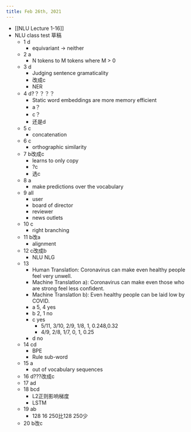 ```yaml
---
title: Feb 26th, 2021
---
```


- [[NLU Lecture 1-16]]
- NLU class test 草稿
	- 1 d
		- equivariant -> neither
	- 2 a
		- N tokens to M tokens where M > 0
	- 3 d
		- Judging sentence gramaticality
		- 改成c
		- NER
	- 4 d?？？？？
		- Static word embeddings are more memory efficient
		- a？
		- c？
		- 还是d
	- 5 c
		- concatenation
	- 6 c
		- orthographic similarity
	- 7 b改成c
		- learns to only copy
		- ?c
		- 选c
	- 8 a
		- make predictions over the vocabulary
	- 9 all
		- user
		- board of director
		- reviewer
		- news outlets
	- 10 c
		- right branching
	- 11 b改a
		- alignment
	- 12 c改成b
		- NLU NLG
	- 13
		- Human Translatlon: Coronavirus can make even healthy people feel very unwell.
		- Machine Translatlon a): Coronavirus can make even those who are strong feel less confident.
		- Machine Translatlon b): Even healthy people can be laid low by COVID.
		- a 5, 4 yes
		- b 2, 1 no
		- c yes
			- 5/11, 3/10, 2/9, 1/8, 1, 0.248,0.32
			- 4/9, 2/8, 1/7, 0, 1, 0.25
		- d no
	- 14 cd
		- BPE
		- Rule sub-word
	- 15 a
		- out of vocabulary sequences
	- 16 d???改成c
	- 17 ad
	- 18 bcd
		- L2正则影响梯度
		- LSTM
	- 19 ab
		- 128 16 250比128 250少
	- 20 b改c
